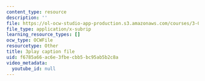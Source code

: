 ```yaml
---
content_type: resource
description: ''
file: https://ol-ocw-studio-app-production.s3.amazonaws.com/courses/3-091-introduction-to-solid-state-chemistry-fall-2018/f6785a66ac6e3fbecbb5bc95ab5b2c8a_qpT5gDAQtD0.srt
file_type: application/x-subrip
learning_resource_types: []
ocw_type: OCWFile
resourcetype: Other
title: 3play caption file
uid: f6785a66-ac6e-3fbe-cbb5-bc95ab5b2c8a
video_metadata:
  youtube_id: null
---
```

